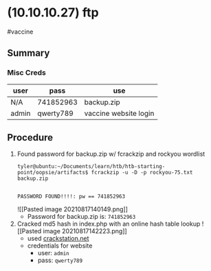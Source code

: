 # (10.10.10.27) ftp
#vaccine
## Summary
### Misc Creds
| user  | pass      | use                   |
| ----- | --------- | --------------------- |
| N/A   | 741852963 | backup.zip            |
| admin | qwerty789 | vaccine website login | 

## Procedure
1. Found password for backup.zip w/ fcrackzip and rockyou wordlist
	```
	tyler@ubuntu:~/Documents/learn/htb/htb-starting-point/oopsie/artifacts$ fcrackzip -u -D -p rockyou-75.txt backup.zip


	PASSWORD FOUND!!!!: pw == 741852963
	```
	![[Pasted image 20210817140149.png]]
	- Password for backup.zip is: `741852963`
2. Cracked md5 hash in index.php with an online hash table lookup
	![[Pasted image 20210817142223.png]]
	- used [crackstation.net](https://crackstation.net/)
	- credentials for website
		- user: `admin`
		- pass: `qwerty789`
	